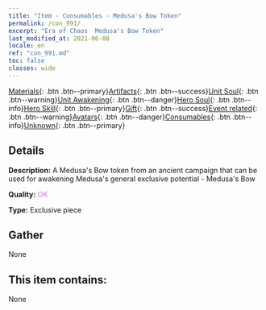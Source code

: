 ```yaml
---
title: "Item - Consumables - Medusa's Bow Token"
permalink: /con_991/
excerpt: "Era of Chaos  Medusa's Bow Token"
last_modified_at: 2021-06-08
locale: en
ref: "con_991.md"
toc: false
classes: wide
---
```

 [Materials](/Items/){: .btn .btn--primary}[Artifacts](/Items/Artifacts/){: .btn .btn--success}[Unit Soul](/Items/UnitSoul/){: .btn .btn--warning}[Unit Awakening](/Items/UnitAwakening/){: .btn .btn--danger}[Hero Soul](/Items/HeroSoul/){: .btn .btn--info}[Hero Skill](/Items/HeroSkill/){: .btn .btn--primary}[Gift](/Items/Gift/){: .btn .btn--success}[Event related](/Items/Events/){: .btn .btn--warning}[Avatars](/Items/Avatars/){: .btn .btn--danger}[Consumables](/Items/Consumables/){: .btn .btn--info}[Unknown](/Items/Unknown/){: .btn .btn--primary}

## Details
 **Description:** A Medusa's Bow token from an ancient campaign that can be used for awakening Medusa's general exclusive potential - Medusa's Bow

 **Quality:** <span style="color: #DA70D6">OK</span>

 **Type:** Exclusive piece

## Gather

  None

## This item contains:

  None

